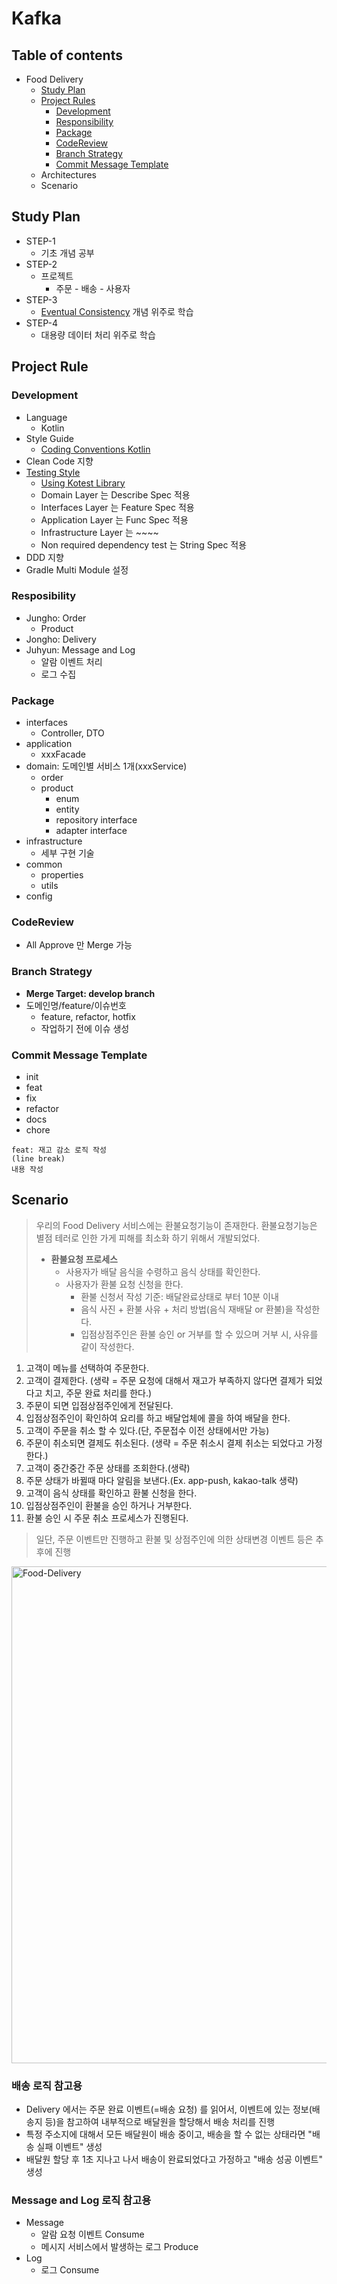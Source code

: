 # Kafka

## Table of contents

- Food Delivery
  - [Study Plan](https://github.com/asterlsker/kafka/blob/main/README.md#study-plan)
  - [Project Rules](https://github.com/asterlsker/kafka/blob/main/README.md#study-plan)
    - [Development](https://github.com/asterlsker/kafka/blob/main/README.md#study-plan)
    - [Responsibility](https://github.com/asterlsker/kafka/blob/main/README.md#study-plan)
    - [Package](https://github.com/asterlsker/kafka/blob/main/README.md#study-plan)
    - [CodeReview](https://github.com/asterlsker/kafka/blob/main/README.md#study-plan)
    - [Branch Strategy](https://github.com/asterlsker/kafka/blob/main/README.md#study-plan)
    - [Commit Message Template](https://github.com/asterlsker/kafka/blob/main/README.md#study-plan)
  - Architectures
  - Scenario

## Study Plan

- STEP-1
  - 기초 개념 공부
- STEP-2
  - 프로젝트
    - 주문 - 배송 - 사용자
- STEP-3
  - [Eventual Consistency](https://baekjungho.github.io/wiki/msa/msa-eventual-consistency/) 개념 위주로 학습
- STEP-4
  - 대용량 데이터 처리 위주로 학습

## Project Rule

### Development

- Language
  - Kotlin
- Style Guide
  - [Coding Conventions Kotlin](https://kotlinlang.org/docs/coding-conventions.html)
- Clean Code 지향
- [Testing Style](https://kotest.io/docs/framework/testing-styles.html)
  - [Using Kotest Library](https://kotest.io/)
  - Domain Layer 는 Describe Spec 적용
  - Interfaces Layer 는 Feature Spec 적용
  - Application Layer 는 Func Spec 적용
  - Infrastructure Layer 는 ~~~~
  - Non required dependency test 는 String Spec 적용
- DDD 지향
- Gradle Multi Module 설정

### Resposibility

- Jungho: Order
  - Product
- Jongho: Delivery
- Juhyun: Message and Log
  - 알람 이벤트 처리
  - 로그 수집

### Package

- interfaces
  - Controller, DTO
- application
  - xxxFacade
- domain: 도메인별 서비스 1개(xxxService)
  - order
  - product
    - enum
    - entity
    - repository interface
    - adapter interface
- infrastructure
  - 세부 구현 기술
- common
  - properties
  - utils
- config

### CodeReview

- All Approve 만 Merge 가능

### Branch Strategy

- __Merge Target: develop branch__
- 도메인명/feature/이슈번호
  - feature, refactor, hotfix
  - 작업하기 전에 이슈 생성

### Commit Message Template

- init
- feat
- fix
- refactor
- docs
- chore

```
feat: 재고 감소 로직 작성
(line break)
내용 작성
```

## Scenario

> 우리의 Food Delivery 서비스에는 환불요청기능이 존재한다. 환불요청기능은 별점 테러로 인한 가게 피해를 최소화 하기 위해서 개발되었다.
>
> - __환불요청 프로세스__
>   - 사용자가 배달 음식을 수령하고 음식 상태를 확인한다.
>   - 사용자가 환불 요청 신청을 한다.
>     - 환불 신청서 작성 기준: 배달완료상태로 부터 10분 이내
>     - 음식 사진 + 환불 사유 + 처리 방법(음식 재배달 or 환불)을 작성한다.
>     - 입점상점주인은 환불 승인 or 거부를 할 수 있으며 거부 시, 사유를 같이 작성한다.

1. 고객이 메뉴를 선택하여 주문한다.
2. 고객이 결제한다. (생략 = 주문 요청에 대해서 재고가 부족하지 않다면 결제가 되었다고 치고, 주문 완료 처리를 한다.)
3. 주문이 되면 입점상점주인에게 전달된다.
4. 입점상점주인이 확인하여 요리를 하고 배달업체에 콜을 하여 배달을 한다.
5. 고객이 주문을 취소 할 수 있다.(단, 주문접수 이전 상태에서만 가능)
6. 주문이 취소되면 결제도 취소된다. (생략 = 주문 취소시 결제 취소는 되었다고 가정한다.)
7. 고객이 중간중간 주문 상태를 조회한다.(생략)
8. 주문 상태가 바뀔때 마다 알림을 보낸다.(Ex. app-push, kakao-talk 생략)
9. 고객이 음식 상태를 확인하고 환불 신청을 한다.
10. 입점상점주인이 환불을 승인 하거나 거부한다.
11. 환불 승인 시 주문 취소 프로세스가 진행된다.

> 일단, 주문 이벤트만 진행하고 환불 및 상점주인에 의한 상태변경 이벤트 등은 추후에 진행

<img width="795" alt="Food-Delivery" src="https://user-images.githubusercontent.com/47518272/190601225-fa8755fb-29bd-4ec6-9dc2-4fa4b4078055.png">

### 배송 로직 참고용

- Delivery 에서는 주문 완료 이벤트(=배송 요청) 를 읽어서, 이벤트에 있는 정보(배송지 등)을 참고하여 내부적으로 배달원을 할당해서 배송 처리를 진행
- 특정 주소지에 대해서 모든 배달원이 배송 중이고, 배송을 할 수 없는 상태라면 "배송 실패 이벤트" 생성
- 배달원 할당 후 1초 지나고 나서 배송이 완료되었다고 가정하고 "배송 성공 이벤트" 생성

### Message and Log 로직 참고용

- Message
  - 알람 요청 이벤트 Consume
  - 메시지 서비스에서 발생하는 로그 Produce
- Log 
  - 로그 Consume
